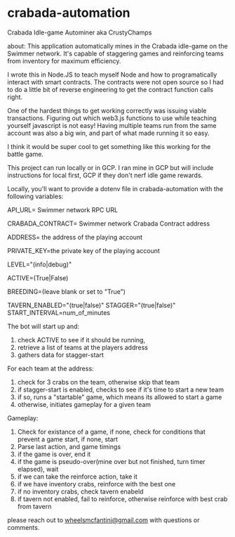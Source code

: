 # crabada-automation
Crabada Idle-game Autominer aka CrustyChamps

about:
This application automatically mines in the Crabada idle-game on the Swimmer network. 
It's capable of staggering games and reinforcing teams from inventory for maximum efficiency.

I wrote this in Node.JS to teach myself Node and how to programatically interact with smart contracts. The contracts
were not open source so I had to do a little bit of reverse engineering to get the contract function calls right. 


One of the hardest things to get working correctly was issuing viable transactions. Figuring out which web3.js 
functions to use while teaching yourself javascript is not easy! Having multiple teams run from the same account
was also a big win, and part of what made running it so easy. 

I think it would be super cool to get something like this working for the battle game. 


This project can run locally or in GCP. I ran mine in GCP but will include instructions for local first, GCP if they don't nerf idle game rewards. 

Locally, you'll want to provide a dotenv file in crabada-automation with the following variables:

API_URL= Swimmer network RPC URL

CRABADA_CONTRACT= Swimmer network Crabada Contract address

ADDRESS= the address of the playing account

PRIVATE_KEY=the private key of the playing account

LEVEL="(info|debug)"

ACTIVE=(True|False)

BREEDING=(leave blank or set to "True")

TAVERN_ENABLED="(true|false)"
STAGGER="(true|false)"
START_INTERVAL=num_of_minutes

The bot will start up and:
1. check ACTIVE to see if it should be running, 
2. retrieve a list of teams at the players address
3. gathers data for stagger-start

For each team at the address:
1. check for 3 crabs on the team, otherwise skip that team
2. if stagger-start is enabled, checks to see if it's time to start a new team
3. if so, runs a "startable" game, which means its allowed to start a game
4. otherwise, initiates gameplay for a given team

Gameplay:
1. Check for existance of a game, if none, check for conditions that prevent a game start, if none, start
2. Parse last action, and game timings
3. if the game is over, end it
4. if the game is pseudo-over(mine over but not finished, turn timer elapsed), wait
5. if we can take the reinforce action, take it
6. if we have inventory crabs, reinforce with the best one
7. if no inventory crabs, check tavern enabeld
8. if tavern not enabled, fail to reinforce, otherwise reinforce with best crab from tavern 

please reach out to wheelsmcfantini@gmail.com with questions or comments. 
